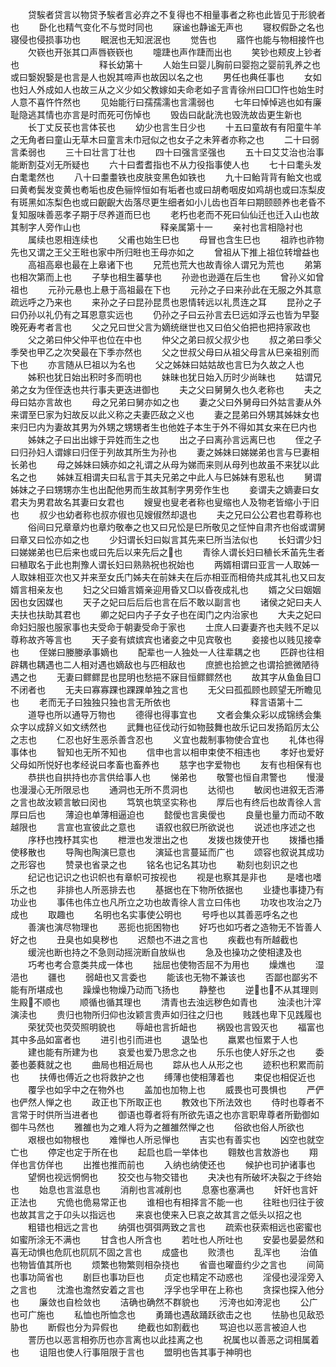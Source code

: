 <!-- { "loadSidebar": true } -->
　　贷騃者贷言以物贷予騃者言必弃之不复得也不相量事者之称也此皆见于形貌者也
　　卧化也精气变化不与觉时同也
　　寐谧也静谧无声也
　　寝权假卧之名也寝侵也侵损事功也
　　眠泯也无知泯泯也
　　觉告也
　　寤忤也能与物相接忤也
　　欠嵚也开张其口声唇嵚嵚也
　　嚏踕也声作踕而出也
　　笑钞也颊皮上钞者也
　　
　　
　　
　　释长幼第十
　　人始生曰婴儿胸前曰婴抱之婴前乳养之也或曰嫛婗嫛是也言是人也婗其啼声也故因以名之也
　　男任也典任事也
　　女如也妇人外成如人也故三从之义少如父教嫁如夫命老如子言青徐州曰□□忤也始生时人意不喜忤忤然也
　　见始能行曰孺孺濡也言濡弱也
　　七年曰悼悼逃也如有廉耻隐逃其情也亦言是时而死可伤悼也
　　毁齿曰龀龀洗也毁洗故齿更生新也
　　长丁丈反苌也言体苌也
　　幼少也言生日少也
　　十五曰童故有有阳童牛羊之无角者曰童山无草木曰童言未巾冠似之也女子之未笄者亦称之也
　　二十曰弱言柔弱也
　　三十曰壮言丁壮也
　　四十曰强言坚强也
　　五十曰艾艾治也治事能断割芟刈无所疑也
　　六十曰耆耆指也不从力役指事使人也
　　七十曰耄头发白耄耄然也
　　八十曰耋耋铁也皮肤变黑色如铁也
　　九十曰鲐背背有鲐文也或曰黄耇鬓发变黄也耇垢也皮色骊悴恒如有垢者也或曰胡耇咽皮如鸡胡也或曰冻梨皮有斑黑如冻梨色也或曰齯齯大齿落尽更生细者如小儿齿也百年曰期颐颐养也老昏不复知服味善恶孝子期于尽养道而巳也
　　老朽也老而不死曰仙仙迁也迁入山也故其制字人旁作山也
　　
　　
　　
　　释亲属第十一
　　亲衬也言相隐衬也
　　属续也恩相连续也
　　父甫也始生巳也
　　母冒也含生巳也
　　祖祚也祚物先也又谓之王父王暀也家中所归暀也王母亦如之
　　曾祖从下推上祖位转增益也
　　高祖高皋也最在上皋诸下也
　　兄荒也荒大也故青徐人谓兄为荒也
　　弟第也相次第而上也
　　子孳也相生蕃孳也
　　孙逊也逊遁在后生也
　　曾孙义如曾祖也
　　元孙元悬也上悬于高祖最在下也
　　元孙之子曰来孙此在无服之外其意疏远呼之乃来也
　　来孙之子曰昆孙昆贯也恩情转远以礼贯连之耳
　　昆孙之子曰仍孙以礼仍有之耳恩意实远也
　　仍孙之子曰云孙言去巳远如浮云也皆为早娶晚死寿考者言也
　　父之兄曰世父言为嫡统继世也又曰伯父伯把也把持家政也
　　父之弟曰仲父仲平也位在中也
　　仲父之弟曰叔父叔少也
　　叔之弟曰季父季癸也甲乙之次癸最在下季亦然也
　　父之世叔父母曰从祖父母言从巳亲祖别而下也
　　亦言随从巳祖以为名也
　　父之姊妹曰姑姑故也言巳为久故之人也
　　姊积也犹日始出积时多而明也
　　妹昧也犹日始入历时少尚昧也
　　姑谓兄弟之女为侄侄迭也共行事夫更迭进御也
　　夫之父曰舅舅久也久老称也
　　夫之母曰姑亦言故也
　　母之兄弟曰舅亦如之也
　　妻之父曰外舅母曰外姑言妻从外来谓至巳家为妇故反以此义称之夫妻匹敌之义也
　　妻之昆弟曰外甥其姊妹女也来归巳内为妻故其男为外甥之甥甥者生也他姓子本生于外不得如其女来在巳内也
　　姊妹之子曰出出嫁于异姓而生之也
　　出之子曰离孙言远离巳也
　　侄之子曰归孙妇人谓嫁曰归侄于列故其所生为孙也
　　妻之姊妹曰娣娣弟也言与巳妻相长弟也
　　母之姊妹曰姨亦如之礼谓之从母为娣而来则从母列也故虽不来犹以此名之也
　　姊妹互相谓夫曰私言于其夫兄弟之中此人与巳姊妹有恩私也
　　舅谓姊妹之子曰甥甥亦生也出配他男而生故其制字男旁作生也
　　妾谓夫之嫡妻曰女君夫为男君故名其妻曰女君也
　　嫂叟也叟老者称也叟缩也人及物老皆缩小于旧也
　　叔少也幼者称也叔亦俶也见嫂俶然却退也
　　夫之兄曰公公君也君尊称也
　　俗间曰兄章章灼也章灼敬奉之也又曰兄忪是巳所敬见之怔忡自肃齐也俗或谓舅曰章又曰忪亦如之也
　　少妇谓长妇曰姒言其先来巳所当法似也
　　长妇谓少妇曰娣娣弟也巳后来也或曰先后以来先后之也
　　青徐人谓长妇曰稙长禾苖先生者曰稙取名于此也荆豫人谓长妇曰熟熟祝也祝始也
　　两婿相谓曰亚言一人取姊一人取妹相亚次也又并来至女氏门姊夫在前妹夫在后亦相亚而相倚共成其礼也又曰友婿言相亲友也
　　妇之父曰婚言婿亲迎用昏又□以昏夜成礼也
　　婿之父曰姻姻因也女因媒也
　　天子之妃曰后后后也言在后不敢以副言也
　　诸侯之妃曰夫人夫扶也扶助其君也
　　卿之妃曰内子子女子也在闺门之内治家也
　　大夫之妃曰命妇妇服也服家事也夫受命于朝妻受命于家也
　　士庶人曰妻妻齐也夫贱不足以尊称故齐等言也
　　天子妾有嫔嫔宾也诸妾之中见宾敬也
　　妾接也以贱见接幸也
　　侄娣曰媵媵承事嫡也
　　配辈也一人独处一人往辈耦之也
　　匹辟也往相辟耦也耦遇也二人相对遇也嫡敌也与匹相敌也
　　庶摭也拾摭之也谓拾摭微陋待遇之也
　　无妻曰鳏鳏昆也昆明也愁挹不寐目恒鳏鳏然也
　　故其字从鱼鱼目□不闭者也
　　无夫曰寡寡踝也踝踝单独之言也
　　无父曰孤孤顾也顾望无所瞻见也
　　老而无子曰独独只独也言无所依也
　　
　　
　　
　　释言语第十二
　　道导也所以通导万物也
　　德得也得事宜也
　　文者会集众彩以成锦绣会集众字以成辞义如文绣然也
　　武舞也征伐动行如物鼓舞也故乐记曰发扬蹈厉太公之志也
　　仁忍也好生恶杀善含忍也
　　义宜也裁制事物使合宜也
　　礼体也得事体也
　　智知也无所不知也
　　信申也言以相申束使不相违也
　　孝好也爱好父母如所悦好也孝经说曰孝畜也畜养也
　　慈字也字爱物也
　　友有也相保有也
　　恭拱也自拱持也亦言供给事人也
　　悌弟也
　　敬警也恒自肃警也
　　慢漫也漫漫心无所限忌也
　　通洞也无所不贯洞也
　　达彻也
　　敏闵也进叙无否滞之言也故汝颖言敏曰闵也
　　笃筑也筑坚实称也
　　厚后也有终后也故青徐人言厚曰后也
　　薄迫也单薄相逼迫也
　　懿僾也言奥僾也
　　良量也量力而动不敢越限也
　　言宣也宣彼此之意也
　　语叙也叙巳所欲说也
　　说述也序述之也
　　序杼也拽杼其实也
　　枻泄也发泄出之也
　　发拨也拨使开也
　　拨播也播使移散也
　　导陶也陶演巳意也
　　演延也言蔓延而广也
　　颂容也叙说其成功之形容也
　　赞录也省录之也
　　铭名也记名其功也
　　勒刻也刻识之也
　　纪记也记识之也识帜也有章帜可按视也
　　视是也察其是非也
　　是嗜也嗜乐之也
　　非排也人所恶排去也
　　基据也在下物所依据也
　　业捷也事捷乃有功业也
　　事伟也伟立也凡所立之功也故青徐人言立曰伟也
　　功攻也攻治之乃成也
　　取趣也
　　名明也名实事使公明也
　　号呼也以其善恶呼名之也
　　善演也演尽物理也
　　恶扼也扼困物也
　　好巧也如巧者之造物无不皆善人好之也
　　丑臭也如臭秽也
　　迟颓也不进之言也
　　疾截也有所越截也
　　缓浣也断也持之不急则动摇浣断自放纵也
　　急及也操功之使相逮及也
　　巧考也考合意类共成一体也
　　拙屈也使物否屈不为用也
　　燥燋也
　　湿浥也
　　疆也
　　弱衄也又言委也
　　能该也无物不兼该也
　　否鄙也鄙劣不能有所堪成也
　　躁燥也物燥乃动而飞扬也
　　静整也
　　逆也不从其理则生殿不顺也
　　顺循也循其理也
　　清青也去浊远秽色如青也
　　浊渎也汁滓演渎也
　　贵归也物所归仰也汝颖言贵声如归往之归也
　　贱践也卑下见践履也
　　荣犹荧也荧荧照明貌也
　　辱衄也言折衄也
　　祸毁也言毁灭也
　　福富也其中多品如富者也
　　进引也引而进也
　　退坠也
　　羸累也恒累于人也
　　建也能有所建为也
　　哀爱也爱乃思念之也
　　乐乐也使人好乐之也
　　委萎也萎蕤就之也
　　曲局也相近局也
　　踪从也人从形之也
　　迹积也积累而前也
　　扶傅也傅近之也将救护之也
　　缚薄也使相薄着也
　　束促也相促近也
　　覆孚也如孚中之在物外也
　　盖加也加物上也
　　威畏也可畏惧也
　　严俨也俨然人惮之也
　　政正也下所取正也
　　教效也下所法效也
　　侍时也尊者不言常于时供所当进者也
　　御语也尊者将有所欲先语之也亦言职卑尊者所勤御如御牛马然也
　　雅雒也为之难人将为之雒雒然惮之也
　　俗欲也俗人所欲也
　　艰根也如物根也
　　难惮也人所忌惮也
　　吉实也有善实也
　　凶空也就空亡也
　　停定也定于所在也
　　起启也启一举体也
　　翱敖也言敖游也
　　翔佯也言仿佯也
　　出推也推而前也
　　入纳也纳使还也
　　候护也司护诸事也
　　望惘也视远惘惘也
　　狡交也与物交错也
　　夬决也有所破坏决裂之于终始也
　　始息也言滋息也
　　消削也言减削也
　　息塞也塞满也
　　奸奸也言奸正法也
　　宄佹也佹易常正也
　　谁相也有相择言不能一也
　　往暀也归往于彼也故其言之于卬头以指远也
　　来哀也使来入巳哀之故其言之低头以招之也
　　粗错也相远之言也
　　纳弭也弭弭两致之言也
　　疏索也获索相远也密蜜也如蜜所涂无不满也
　　甘含也人所含也
　　若吐也人所吐也
　　安晏也晏晏然和喜无动惧也危阢也阢阢不固之言也
　　成盛也
　　败溃也
　　乱浑也
　　治值也物皆值其所也
　　烦繁也物繁则相杂挠也
　　省啬也曜啬约少之言也
　　间简也事功简省也
　　剧巨也事功巨也
　　贞定也精定不动惑也
　　淫侵也浸淫旁入之言也
　　沈澹也澹然安着之言也
　　浮孚也孚甲在上称也
　　贪探也探入他分也
　　廉敛也自检敛也
　　洁确也确然不群貌也
　　污洿也如洿泥也
　　公广也可广施也
　　私恤也所恤念也
　　勇踊也遇敌踊跃欲击之也
　　怯胁也见敌恐胁也
　　断假也分为异假也
　　绝截也如割截也
　　骂迫也以恶言被迫人也
　　詈历也以恶言相弥历也亦言离也以此挂离之也
　　祝属也以善恶之词相属着也
　　诅阻也使人行事阻限于言也
　　盟明也告其事于神明也
